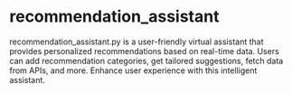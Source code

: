 # recommendation_assistant
recommendation_assistant.py is a user-friendly virtual assistant that provides personalized recommendations based on real-time data. Users can add recommendation categories, get tailored suggestions, fetch data from APIs, and more. Enhance user experience with this intelligent assistant.
